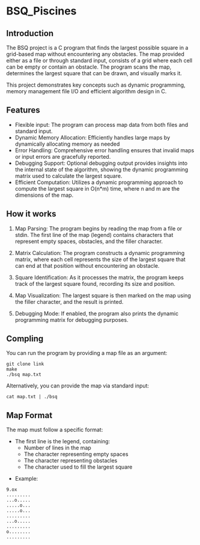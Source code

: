 # BSQ_Piscines

## Introduction

The BSQ project is a C program that finds the largest possible square in a grid-based map without encountering any obstacles. The map provided either as a file or through standard input, consists of a grid where each cell can be empty or contain an obstacle. The program scans the map, determines the largest square that can be drawn, and visually marks it.

This project demonstrates key concepts such as dynamic programming, memory management file I/O and efficient algorithm design in C.

## Features

* Flexible input: The program can process map data from both files and standard input.
* Dynamic Memory Allocation: Efficiently handles large maps by dynamically allocating memory as needed
* Error Handling: Comprehensive error handling ensures that invalid maps or input errors are gracefully reported.
* Debugging Support: Optional debugging output provides insights into the internal state of the algorithm, showing the dynamic programming matrix used to calculate the largest square.
* Efficient Computation: Utilizes a dynamic programming approach to compute the largest square in O(n*m) time, where n and m are the dimensions of the map.

## How it works

1. Map Parsing: The program begins by reading the map from a file or stdin. The first line of the map (legend) contains characters that represent empty spaces, obstacles, and the filler character.

2. Matrix Calculation: The program constructs a dynamic programming matrix, where each cell represents the size of the largest square that can end at that position without encountering an obstacle.

3. Square Identification: As it processes the matrix, the program keeps track of the largest square found, recording its size and position.

4. Map Visualization: The largest square is then marked on the map using the filler character, and the result is printed.

5. Debugging Mode: If enabled, the program also prints the dynamic programming matrix for debugging purposes.

## Compling

You can run the program by providing a map file as an argument:
```
git clone link
make
./bsq map.txt
```
Alternatively, you can provide the map via standard input:

```
cat map.txt | ./bsq
```
## Map Format

The map must follow a specific format:

* The first line is the legend, containing:
   * Number of lines in the map
   * The character representing empty spaces
   * The character representing obstacles
   * The character used to fill the largest square

- Example:

```
9.ox
.........
...o.....
.....o...
.....o...
.........
...o.....
.........
o........
.........
```
